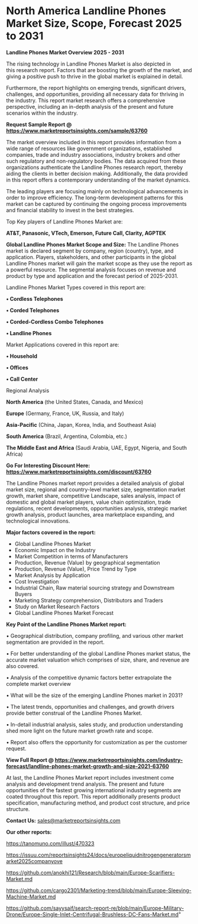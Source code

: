 # North America Landline Phones Market Size, Scope, Forecast 2025 to 2031

<Strong> Landline Phones Market Overview 2025 - 2031</strong>

The rising technology in Landline Phones Market is also depicted in this research report. Factors that are boosting the growth of the market, and giving a positive push to thrive in the global market is explained in detail.

Furthermore, the report highlights on emerging trends, significant drivers, challenges, and opportunities, providing all necessary data for thriving in the industry. This report market research offers a comprehensive perspective, including an in-depth analysis of the present and future scenarios within the industry.

<strong>Request Sample Report @ <a href=https://www.marketreportsinsights.com/sample/63760>https://www.marketreportsinsights.com/sample/63760</a></strong>

The market overview included in this report provides information from a wide range of resources like government organizations, established companies, trade and industry associations, industry brokers and other such regulatory and non-regulatory bodies. The data acquired from these organizations authenticate the Landline Phones research report, thereby aiding the clients in better decision making. Additionally, the data provided in this report offers a contemporary understanding of the market dynamics.

The leading players are focusing mainly on technological advancements in order to improve efficiency. The long-term development patterns for this market can be captured by continuing the ongoing process improvements and financial stability to invest in the best strategies.

Top Key players of Landline Phones Market are:

<strong>AT&T, Panasonic, VTech, Emerson, Future Call, Clarity, AGPTEK</strong>

<strong><b>Global Landline Phones Market Scope and Size:</b></strong>
The Landline Phones market is declared segment by company, region (country), type, and application. Players, stakeholders, and other participants in the global Landline Phones market will gain the market scope as they use the report as a powerful resource. The segmental analysis focuses on revenue and product by type and application and the forecast period of 2025-2031.

Landline Phones Market Types covered in this report are:

<strong>• Cordless Telephones

• Corded Telephones

• Corded-Cordless Combo Telephones

• Landline Phones</strong>

Market Applications covered in this report are:

<strong>• Household

• Offices

• Call Center</strong> 

Regional Analysis

<strong>North America</strong> (the United States, Canada, and Mexico)

<strong>Europe</strong> (Germany, France, UK, Russia, and Italy)

<strong>Asia-Pacific</strong> (China, Japan, Korea, India, and Southeast Asia)

<strong>South America</strong> (Brazil, Argentina, Colombia, etc.)

<strong>The Middle East and Africa</strong> (Saudi Arabia, UAE, Egypt, Nigeria, and South Africa)

<strong>Go For Interesting Discount Here: <a href=https://www.marketreportsinsights.com/discount/63760>https://www.marketreportsinsights.com/discount/63760</a></strong>

The Landline Phones market report provides a detailed analysis of global market size, regional and country-level market size, segmentation market growth, market share, competitive Landscape, sales analysis, impact of domestic and global market players, value chain optimization, trade regulations, recent developments, opportunities analysis, strategic market growth analysis, product launches, area marketplace expanding, and technological innovations.

<strong><b>Major factors covered in the report:</b></strong>
<ul>
  <li>Global Landline Phones Market </li>
  <li>Economic Impact on the Industry</li>
  <li>Market Competition in terms of Manufacturers</li>
  <li>Production, Revenue (Value) by geographical segmentation</li>
  <li>Production, Revenue (Value), Price Trend by Type</li>
  <li>Market Analysis by Application</li>
  <li>Cost Investigation</li>
  <li>Industrial Chain, Raw material sourcing strategy and Downstream Buyers</li>
  <li>Marketing Strategy comprehension, Distributors and Traders</li>
  <li>Study on Market Research Factors</li>
  <li>Global Landline Phones Market Forecast</li>
</ul>

<strong><b>Key Point of the Landline Phones Market report:</b></strong>

• Geographical distribution, company profiling, and various other market segmentation are provided in the report.

• For better understanding of the global Landline Phones market status, the accurate market valuation which comprises of size, share, and revenue are also covered.

• Analysis of the competitive dynamic factors better extrapolate the complete market overview

• What will be the size of the emerging Landline Phones market in 2031?

• The latest trends, opportunities and challenges, and growth drivers provide better construal of the Landline Phones Market.

• In-detail industrial analysis, sales study, and production understanding shed more light on the future market growth rate and scope.

• Report also offers the opportunity for customization as per the customer request.

<strong><b>View Full Report @ <a href=https://www.marketreportsinsights.com/industry-forecast/landline-phones-market-growth-and-size-2021-63760>https://www.marketreportsinsights.com/industry-forecast/landline-phones-market-growth-and-size-2021-63760</a></b></strong>


At last, the Landline Phones Market report includes investment come analysis and development trend analysis. The present and future opportunities of the fastest growing international industry segments are coated throughout this report. This report additionally presents product specification, manufacturing method, and product cost structure, and price structure.

<strong>Contact Us:</strong>
sales@marketreportsinsights.com

<strong>Our other reports:</strong>

<a href=https://tanomuno.com/illust/470323>https://tanomuno.com/illust/470323</a>

<a href=https://issuu.com/reportsinsights24/docs/europeliquidnitrogengeneratorsmarket2025companyove>https://issuu.com/reportsinsights24/docs/europeliquidnitrogengeneratorsmarket2025companyove</a>

<a href=https://github.com/anokhi121/Research/blob/main/Europe-Scarifiers-Market.md>https://github.com/anokhi121/Research/blob/main/Europe-Scarifiers-Market.md</a>

<a href=https://github.com/cargo2301/Marketing-trend/blob/main/Europe-Sleeving-Machine-Market.md>https://github.com/cargo2301/Marketing-trend/blob/main/Europe-Sleeving-Machine-Market.md</a>

<a href=https://github.com/sayysaif/search-report-re/blob/main/Europe-Military-Drone/Europe-Single-Inlet-Centrifugal-Brushless-DC-Fans-Market.md>https://github.com/sayysaif/search-report-re/blob/main/Europe-Military-Drone/Europe-Single-Inlet-Centrifugal-Brushless-DC-Fans-Market.md</a>"

